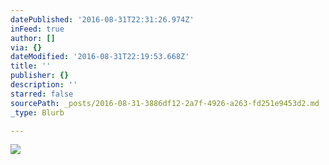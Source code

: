 ```yaml
---
datePublished: '2016-08-31T22:31:26.974Z'
inFeed: true
author: []
via: {}
dateModified: '2016-08-31T22:19:53.668Z'
title: ''
publisher: {}
description: ''
starred: false
sourcePath: _posts/2016-08-31-3886df12-2a7f-4926-a263-fd251e9453d2.md
_type: Blurb

---
```

![](https://the-grid-user-content.s3-us-west-2.amazonaws.com/fd8aa1fc-5a71-4790-b55f-01b34a854ea3.jpg)